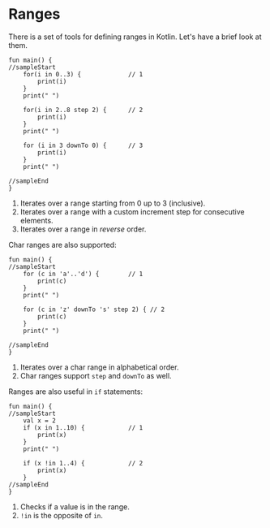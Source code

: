 # Ranges

There is a set of tools for defining ranges in Kotlin. Let's have a brief look at them.

```run-kotlin
fun main() {
//sampleStart
    for(i in 0..3) {             // 1
        print(i)
    }
    print(" ")

    for(i in 2..8 step 2) {      // 2
        print(i)
    }
    print(" ")

    for (i in 3 downTo 0) {      // 3
        print(i)
    }
    print(" ")

//sampleEnd
}
```

1. Iterates over a range starting from 0 up to 3 (inclusive).
2. Iterates over a range with a custom increment step for consecutive elements.
5. Iterates over a range in _reverse_ order.

Char ranges are also supported: 

```run-kotlin
fun main() {
//sampleStart
    for (c in 'a'..'d') {        // 1
        print(c)
    }
    print(" ")

    for (c in 'z' downTo 's' step 2) { // 2
        print(c)
    }
    print(" ")

//sampleEnd
}
```

1. Iterates over a char range in alphabetical order.
2. Char ranges support `step` and `downTo` as well.

Ranges are also useful in `if` statements:

```run-kotlin
fun main() {
//sampleStart
    val x = 2
    if (x in 1..10) {            // 1
        print(x)
    }
    print(" ")

    if (x !in 1..4) {            // 2
        print(x)
    }
//sampleEnd
}
```

1. Checks if a value is in the range.
2. `!in` is the opposite of `in`.

